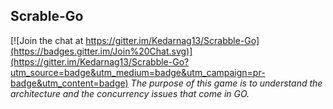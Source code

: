 ## **Scrable-Go**

[![Join the chat at https://gitter.im/Kedarnag13/Scrabble-Go](https://badges.gitter.im/Join%20Chat.svg)](https://gitter.im/Kedarnag13/Scrabble-Go?utm_source=badge&utm_medium=badge&utm_campaign=pr-badge&utm_content=badge)
*The purpose of this game is to understand the architecture and the concurrency issues that come in GO.*